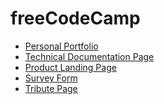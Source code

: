 <h1>freeCodeCamp</h1>
<ul>
  <li><a href="https://github.com/khalilagazal/playground/tree/main/freecodecamp/portfolio-page" target="_blank">Personal Portfolio</a></li>
  <li><a href="https://github.com/khalilagazal/playground/tree/main/freecodecamp/documentation-page" target="_blank">Technical Documentation Page</a></li>
  <li><a href="https://github.com/khalilagazal/playground/tree/main/freecodecamp/landing-page" target="_blank">Product Landing Page</a></li>
  <li><a href="https://github.com/khalilagazal/playground/tree/main/freecodecamp/survey-form" target="_blank">Survey Form</a></li>  
  <li><a href="https://github.com/khalilagazal/playground/tree/main/freecodecamp/tribute-page" target="_blank">Tribute Page</a></li>  
</ul>
